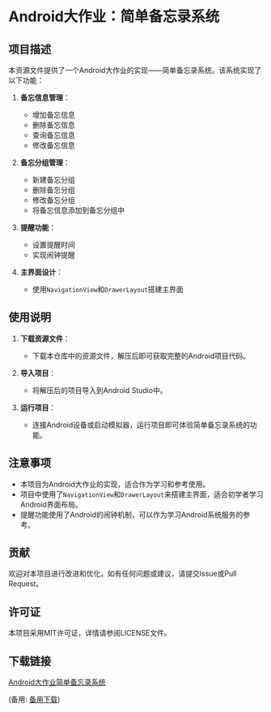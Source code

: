 # Android大作业：简单备忘录系统

## 项目描述

本资源文件提供了一个Android大作业的实现——简单备忘录系统。该系统实现了以下功能：

1. **备忘信息管理**：
   - 增加备忘信息
   - 删除备忘信息
   - 查询备忘信息
   - 修改备忘信息

2. **备忘分组管理**：
   - 新建备忘分组
   - 删除备忘分组
   - 修改备忘分组
   - 将备忘信息添加到备忘分组中

3. **提醒功能**：
   - 设置提醒时间
   - 实现闹钟提醒

4. **主界面设计**：
   - 使用`NavigationView`和`DrawerLayout`搭建主界面

## 使用说明

1. **下载资源文件**：
   - 下载本仓库中的资源文件，解压后即可获取完整的Android项目代码。

2. **导入项目**：
   - 将解压后的项目导入到Android Studio中。

3. **运行项目**：
   - 连接Android设备或启动模拟器，运行项目即可体验简单备忘录系统的功能。

## 注意事项

- 本项目为Android大作业的实现，适合作为学习和参考使用。
- 项目中使用了`NavigationView`和`DrawerLayout`来搭建主界面，适合初学者学习Android界面布局。
- 提醒功能使用了Android的闹钟机制，可以作为学习Android系统服务的参考。

## 贡献

欢迎对本项目进行改进和优化，如有任何问题或建议，请提交Issue或Pull Request。

## 许可证

本项目采用MIT许可证，详情请参阅LICENSE文件。

## 下载链接
[Android大作业简单备忘录系统](https://pan.quark.cn/s/d31cac4bb6f4) 

(备用: [备用下载](https://pan.baidu.com/s/1x-hg6MxLmDoToXm63tBs7w?pwd=1234))
